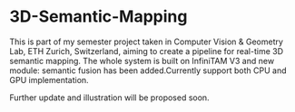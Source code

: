 # 3D-Semantic-Mapping
This is part of my semester project taken in Computer Vision &amp; Geometry Lab, ETH Zurich, Switzerland, aiming to create a pipeline for real-time 3D semantic mapping. The whole system is built on InfiniTAM V3 and new module: semantic fusion has been added.Currently support both CPU and GPU implementation.

Further update and illustration will be proposed soon.
